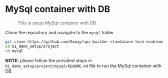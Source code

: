 # MySql container with DB
> This is setup MySql container with DB

Clone the repository and navigate to the `mysql` folder.
```sh
git clone https://github.com/Axway/api-builder-standalone-tech-enablement.git
cd 01_demo_setup/project
cd mysql
```

__NOTE:__ please follow the provided steps in `01_demo_setup/project/mysql/README.md` file to run the MySql container with DB.